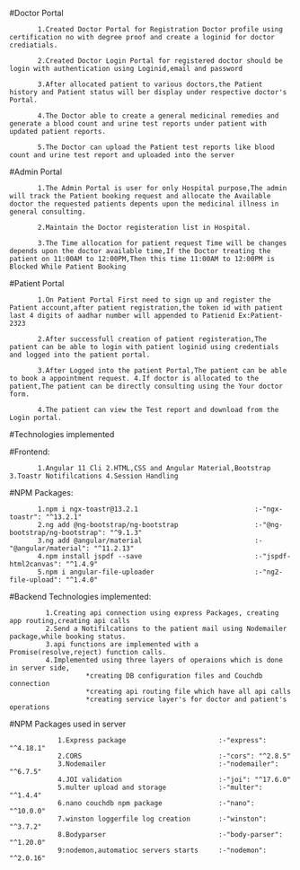 #Doctor Portal

           1.Created Doctor Portal for Registration Doctor profile using certification no with degree proof and create a loginid for doctor crediatials.

           2.Created Doctor Login Portal for registered doctor should be login with authentication using Loginid,email and password

           3.After allocated patient to various doctors,the Patient history and Patient status will ber display under respective doctor's Portal.

           4.The Doctor able to create a general medicinal remedies and generate a blood count and urine test reports under patient with updated patient reports.

           5.The Doctor can upload the Patient test reports like blood count and urine test report and uploaded into the server

#Admin Portal

           1.The Admin Portal is user for only Hospital purpose,The admin will track the Patient booking request and allocate the Available doctor the requested patients depents upon the medicinal illness in general consulting.

           2.Maintain the Doctor registeration list in Hospital.

           3.The Time allocation for patient request Time will be changes depends upon the doctor available time,If the Doctor treating the patient on 11:00AM to 12:00PM,Then this time 11:00AM to 12:00PM is Blocked While Patient Booking

#Patient Portal

           1.On Patient Portal First need to sign up and register the Patient account,after patient registration,the token id with patient last 4 digits of aadhar number will appended to Patienid Ex:Patient-2323

           2.After successfull creation of patient registeration,The patient can be able to login with patient loginid using credentials and logged into the patient portal.

           3.After Logged into the patient Portal,The patient can be able to book a appointment request. 4.If doctor is allocated to the patient,The patient can be directly consulting using the Your doctor form.

           4.The patient can view the Test report and download from the Login portal.

#Technologies implemented

#Frontend:

           1.Angular 11 Cli 2.HTML,CSS and Angular Material,Bootstrap 3.Toastr Notifilcations 4.Session Handling

#NPM Packages:

           1.npm i ngx-toastr@13.2.1                             :-"ngx-toastr": "^13.2.1"
           2.ng add @ng-bootstrap/ng-bootstrap                   :-"@ng-bootstrap/ng-bootstrap": "^9.1.3"
           3.ng add @angular/material                            :-"@angular/material": "^11.2.13"
           4.npm install jspdf --save                            :-"jspdf-html2canvas": "^1.4.9"
           5.npm i angular-file-uploader                         :-"ng2-file-upload": "^1.4.0"

#Backend Technologies implemented:

             1.Creating api connection using express Packages, creating app routing,creating api calls
             2.Send a Notifilcations to the patient mail using Nodemailer package,while booking status.
             3.api functions are implemented with a Promise(resolve,reject) function calls.
             4.Implemented using three layers of operaions which is done in server side,
                       *creating DB configuration files and Couchdb connection
                       *creating api routing file which have all api calls
                       *creating service layer's for doctor and patient's operations

#NPM Packages used in server

                1.Express package                       :-"express": "^4.18.1"
                2.CORS                                  :-"cors": "^2.8.5"
                3.Nodemailer                            :-"nodemailer": "^6.7.5"
                4.JOI validation                        :-"joi": "^17.6.0"
                5.multer upload and storage             :-"multer": "^1.4.4"
                6.nano couchdb npm package              :-"nano": "^10.0.0"
                7.winston loggerfile log creation       :-"winston": "^3.7.2"
                8.Bodyparser                            :-"body-parser": "^1.20.0"
                9:nodemon,automatioc servers starts     :-"nodemon": "^2.0.16"
